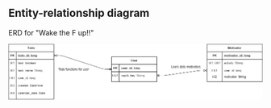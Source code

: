 ## Entity-relationship diagram

ERD for "Wake the F up!!"

[![ERD diagram](img/wakeup-erd.png)](pdf/wakeup-erd.pdf)